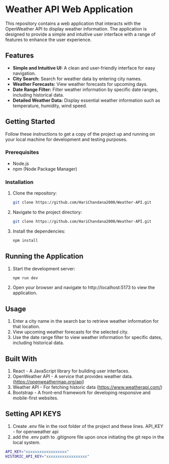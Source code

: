 # Weather API Web Application

This repository contains a web application that interacts with the OpenWeather API to display weather information. The application is designed to provide a simple and intuitive user interface with a range of features to enhance the user experience.

## Features

- **Simple and Intuitive UI:** A clean and user-friendly interface for easy navigation.
- **City Search:** Search for weather data by entering city names.
- **Weather Forecasts:** View weather forecasts for upcoming days.
- **Date Range Filter:** Filter weather information by specific date ranges, including historical data.
- **Detailed Weather Data:** Display essential weather information such as temperature, humidity, wind speed.

## Getting Started

Follow these instructions to get a copy of the project up and running on your local machine for development and testing purposes.

### Prerequisites

- Node.js
- npm (Node Package Manager)

### Installation

1. Clone the repository:
   ```sh
   git clone https://github.com/HariChandana2000/Weather-API.git

   ```
2. Navigate to the project directory:

   ```sh
   git clone https://github.com/HariChandana2000/Weather-API.git

   ```

3. Install the dependencies:
   ```sh
   npm install
   ```

## Running the Application

1. Start the development server:

   ```sh
   npm run dev

   ```

2. Open your browser and navigate to http://localhost:5173 to view the application.

## Usage

1. Enter a city name in the search bar to retrieve weather information for that location.
2. View upcoming weather forecasts for the selected city.
3. Use the date range filter to view weather information for specific dates, including historical data.

## Built With

1. React - A JavaScript library for building user interfaces.
2. OpenWeather API - A service that provides weather data. (https://openweathermap.org/api)
3. Weather API - For fetching historic data (https://www.weatherapi.com/)
4. Bootstrap - A front-end framework for developing responsive and mobile-first websites.

## Setting API KEYS

1. Create .env file in the root folder of the project and these lines. API_KEY - for openweather api
2. add the .env path to .gitignore file upon once initiating the git repo in the local system.


```sh
API_KEY="xxxxxxxxxxxxxxxxxx"
HISTORIC_API_KEY="xxxxxxxxxxxxxxxxxx"

```
